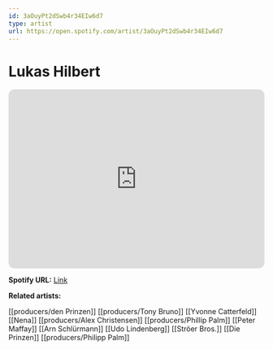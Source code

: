 ```yaml
---
id: 3aOuyPt2dSwb4r34EIw6d7
type: artist
url: https://open.spotify.com/artist/3aOuyPt2dSwb4r34EIw6d7
---
```

# Lukas Hilbert

<iframe style="border-radius:12px" src="https://open.spotify.com/embed/artist/3aOuyPt2dSwb4r34EIw6d7" width="100%" height="352" frameBorder="0" allowfullscreen="" allow="autoplay; clipboard-write; encrypted-media; fullscreen; picture-in-picture" loading="lazy"></iframe>

**Spotify URL:** [Link](https://open.spotify.com/artist/3aOuyPt2dSwb4r34EIw6d7)

**Related artists:**

[[producers/den Prinzen]]
[[producers/Tony Bruno]]
[[Yvonne Catterfeld]]
[[Nena]]
[[producers/Alex Christensen]]
[[producers/Phillip Palm]]
[[Peter Maffay]]
[[Arn Schlürmann]]
[[Udo Lindenberg]]
[[Ströer Bros.]]
[[Die Prinzen]]
[[producers/Philipp Palm]]
